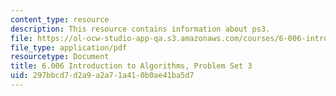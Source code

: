 ```yaml
---
content_type: resource
description: This resource contains information about ps3.
file: https://ol-ocw-studio-app-qa.s3.amazonaws.com/courses/6-006-introduction-to-algorithms-fall-2011/297bbcd7d2a9a2a71a410b0ae41ba5d7_MIT6_006F11_ps3.pdf
file_type: application/pdf
resourcetype: Document
title: 6.006 Introduction to Algorithms, Problem Set 3
uid: 297bbcd7-d2a9-a2a7-1a41-0b0ae41ba5d7
---
```

